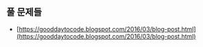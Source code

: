 ## 풀 문제들

- [https://gooddaytocode.blogspot.com/2016/03/blog-post.html](https://gooddaytocode.blogspot.com/2016/03/blog-post.html)